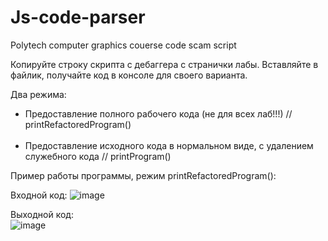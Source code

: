 # Js-code-parser
Polytech computer graphics couerse code scam script

Копируйте строку скрипта с дебаггера с странички лабы. Вставляйте в файлик, получайте код в консоле для своего варианта.

Два режима:<BR>
* Предоставление полного рабочего кода (не для всех лаб!!!) // printRefactoredProgram()<br><br>
* Предоставление исходного кода в нормальном виде, с удалением служебного кода // printProgram()
  
Пример работы программы, режим printRefactoredProgram():

Входной код:
![image](https://user-images.githubusercontent.com/55058233/134084645-c09fad05-95a2-4e9c-8233-78bd6054bf46.png)

Выходной код:<br>
![image](https://user-images.githubusercontent.com/55058233/134084722-70e24bd6-1070-4c87-acb6-c6d9e3df5ef2.png)

